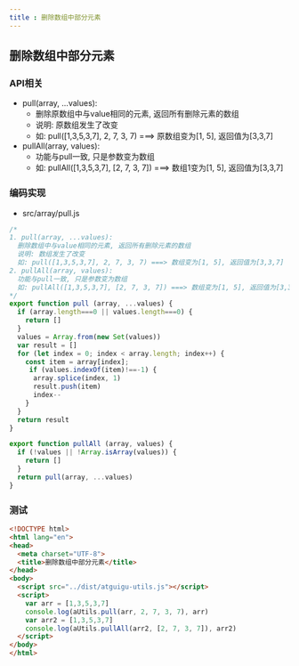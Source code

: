 ```yaml
---
title : 删除数组中部分元素
---
```



## 删除数组中部分元素

### API相关

- pull(array, ...values): 
  - 删除原数组中与value相同的元素, 返回所有删除元素的数组
  - 说明: 原数组发生了改变
  - 如: pull([1,3,5,3,7], 2, 7, 3, 7) ===> 原数组变为[1, 5], 返回值为[3,3,7]
- pullAll(array, values): 
  - 功能与pull一致, 只是参数变为数组
  - 如: pullAll([1,3,5,3,7], [2, 7, 3, 7]) ===> 数组1变为[1, 5], 返回值为[3,3,7] 

### 编码实现

- src/array/pull.js

```js
/* 
1. pull(array, ...values): 
  删除数组中与value相同的元素, 返回所有删除元素的数组
  说明: 数组发生了改变
  如: pull([1,3,5,3,7], 2, 7, 3, 7) ===> 数组变为[1, 5], 返回值为[3,3,7]
2. pullAll(array, values): 
  功能与pull一致, 只是参数变为数组
  如: pullAll([1,3,5,3,7], [2, 7, 3, 7]) ===> 数组变为[1, 5], 返回值为[3,3,7]
*/
export function pull (array, ...values) {
  if (array.length===0 || values.length===0) {
    return []
  }
  values = Array.from(new Set(values))
  var result = []
  for (let index = 0; index < array.length; index++) {
    const item = array[index];
     if (values.indexOf(item)!==-1) {
      array.splice(index, 1)
      result.push(item)
      index--
    }
  }
  return result
}

export function pullAll (array, values) {
  if (!values || !Array.isArray(values)) {
    return []
  }
  return pull(array, ...values)
}
```



### 测试

```html
<!DOCTYPE html>
<html lang="en">
<head>
  <meta charset="UTF-8">
  <title>删除数组中部分元素</title>
</head>
<body>
  <script src="../dist/atguigu-utils.js"></script>
  <script>
    var arr = [1,3,5,3,7]
    console.log(aUtils.pull(arr, 2, 7, 3, 7), arr)
    var arr2 = [1,3,5,3,7]
    console.log(aUtils.pullAll(arr2, [2, 7, 3, 7]), arr2)
  </script>
</body>
</html>
```
